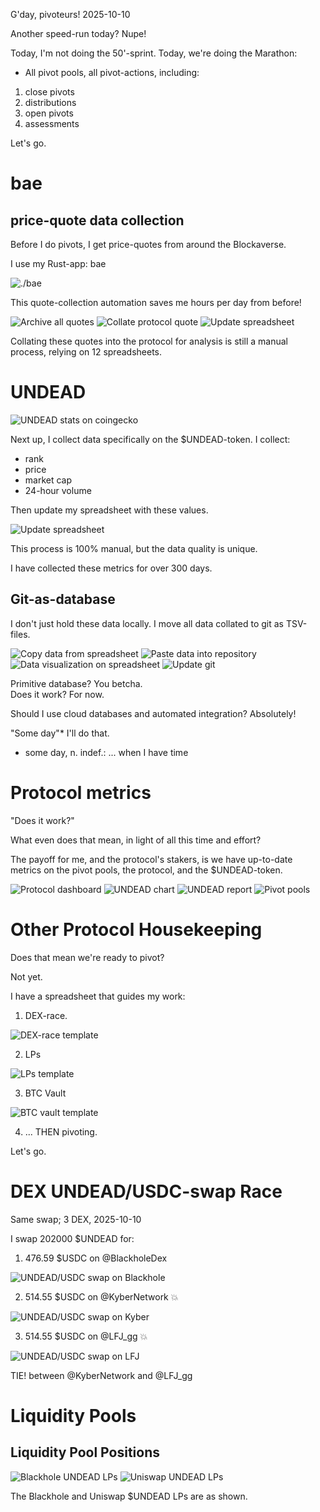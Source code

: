 G'day, pivoteurs! 2025-10-10

Another speed-run today? Nupe!

Today, I'm not doing the 50'-sprint. Today, we're doing the Marathon:

* All pivot pools, all pivot-actions, including:

1. close pivots
2. distributions
3. open pivots
4. assessments

Let's go.

# bae

## price-quote data collection

Before I do pivots, I get price-quotes from around the Blockaverse.

I use my Rust-app: bae

![`./bae`](imgs/01a-bae.png)

This quote-collection automation saves me hours per day from before!

![Archive all quotes](imgs/01b-quotes-all.png)
![Collate protocol quote](imgs/01c-quotes-protocol.png)
![Update spreadsheet](imgs/01d-spreadsheet.png)

Collating these quotes into the protocol for analysis is still a manual process, relying on 12 spreadsheets.

# UNDEAD

![UNDEAD stats on coingecko](imgs/02a-undead.png)

Next up, I collect data specifically on the $UNDEAD-token. I collect:

* rank
* price
* market cap
* 24-hour volume

Then update my spreadsheet with these values. 

![Update spreadsheet](imgs/02b-update.png)

This process is 100% manual, but the data quality is unique.

I have collected these metrics for over 300 days.

## Git-as-database

I don't just hold these data locally. I move all data collated to git as TSV-files.

![Copy data from spreadsheet](imgs/03a-copy.png)
![Paste data into repository](imgs/03b-paste.png)
![Data visualization on spreadsheet](imgs/03c-spreadsheet.png)
![Update git](imgs/03d-git.png)

Primitive database? You betcha.<br/>
Does it work? For now.

Should I use cloud databases and automated integration? Absolutely!

"Some day"* I'll do that.

* some day, n. indef.: ... when I have time

# Protocol metrics

"Does it work?"

What even does that mean, in light of all this time and effort? 

The payoff for me, and the protocol's stakers, is we have up-to-date metrics on the pivot pools, the protocol, and the $UNDEAD-token. 

![Protocol dashboard](imgs/04a-dash.png)
![UNDEAD chart](imgs/04b-undead.png)
![UNDEAD report](imgs/04c-undead-report.png)
![Pivot pools](imgs/04d-pools.png)

# Other Protocol Housekeeping

Does that mean we're ready to pivot?

Not yet.

I have a spreadsheet that guides my work:


1. DEX-race.

![DEX-race template](imgs/05a-spr-dex.png)

2. LPs

![LPs template](imgs/05b-spr-lps.png)

3. BTC Vault

![BTC vault template](imgs/05c-spr-btc.png)

4. ... THEN pivoting.

Let's go.
# DEX UNDEAD/USDC-swap Race 

Same swap; 3 DEX, 2025-10-10 

I swap 202000 $UNDEAD for: 

1. 476.59 $USDC on @BlackholeDex 

![UNDEAD/USDC swap on Blackhole](imgs/06a-blackhole.png) 

2. 514.55 $USDC on @KyberNetwork 💥 

![UNDEAD/USDC swap on Kyber](imgs/06b-kyber.png) 

3. 514.55 $USDC on @LFJ_gg 💥 

![UNDEAD/USDC swap on LFJ](imgs/06c-lfj.png) 

TIE! between @KyberNetwork and @LFJ_gg 

# Liquidity Pools 

## Liquidity Pool Positions 

![Blackhole UNDEAD LPs](imgs/07a-blackhole-lps.png) 
![Uniswap UNDEAD LPs](imgs/07b-uniswap-lps.png) 

The Blackhole and Uniswap $UNDEAD LPs are as shown. 

